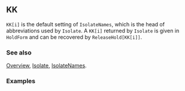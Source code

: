 ## KK

`KK[i]` is the default setting of `IsolateNames`, which is the head of abbreviations used by `Isolate`. A `KK[i]` returned by `Isolate` is given in `HoldForm` and can be recovered by `ReleaseHold[KK[i]]`.

### See also

[Overview](Extra/FeynCalc.md), [Isolate](Isolate.md), [IsolateNames](IsolateNames.md).

### Examples
